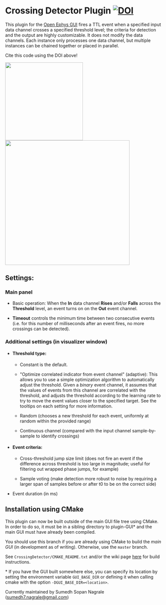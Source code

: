 # Crossing Detector Plugin [![DOI](https://zenodo.org/badge/98764510.svg)](https://zenodo.org/badge/latestdoi/98764510)

This plugin for the [Open Ephys GUI](https://github.com/open-ephys/plugin-GUI) fires a TTL event when a specified input data channel crosses a specified threshold level; the criteria for detection and the output are highly customizable. It does not modify the data channels. Each instance only processes one data channel, but multiple instances can be chained together or placed in parallel.

Cite this code using the DOI above!

<img src="cd2.4_front.png" width="250" /> <img src="cd2.4_settings.png" width="400" />

## Settings:

### Main panel

* Basic operation: When the __In__ data channel __Rises__ and/or __Falls__ across the __Threshold__ level, an event turns on on the __Out__ event channel.

* __Timeout__ controls the minimum time between two consecutive events (i.e. for this number of milliseconds after an event fires, no more crossings can be detected).

### Additional settings (in visualizer window)

* #### Threshold type:
  * Constant is the default.

  * "Optimize correlated indicator from event channel" (adaptive): This allows you to use a simple optimization algorithm to automatically adjust the threshold. Given a *binary* event channel, it assumes that the values of events from this channel are correlated with the threshold, and adjusts the threshold according to the learning rate to try to move the event values closer to the specified target. See the tooltips on each setting for more information.

  * Random (chooses a new threshold for each event, uniformly at random within the provided range)

  * Continuous channel (compared with the input channel sample-by-sample to identify crossings)

* #### Event criteria:

  * Cross-threshold jump size limit (does not fire an event if the difference across threshold is too large in magnitude; useful for filtering out wrapped phase jumps, for example)

  * Sample voting (make detection more robust to noise by requiring a larger span of samples before or after t0 to be on the correct side)

* Event duration (in ms)

## Installation using CMake

This plugin can now be built outside of the main GUI file tree using CMake. In order to do so, it must be in a sibling directory to plugin-GUI\* and the main GUI must have already been compiled.

You should use this branch if you are already using CMake to build the *main GUI* (in development as of writing). Otherwise, use the `master` branch.

See `CrossingDetector/CMAKE_README.txt` and/or the wiki page [here](https://open-ephys.atlassian.net/wiki/spaces/OEW/pages/1259110401/Plugin+CMake+Builds) for build instructions.

\* If you have the GUI built somewhere else, you can specify its location by setting the environment variable `GUI_BASE_DIR` or defining it when calling cmake with the option `-DGUI_BASE_DIR=<location>`.

Currently maintained by Sumedh Sopan Nagrale (sumedh7.nagrale@gmail.com)
